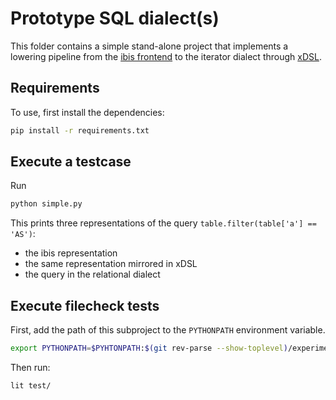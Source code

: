 # Prototype SQL dialect(s)

This folder contains a simple stand-alone project that implements a lowering pipeline from the [ibis frontend](https://ibis-project.org/) to the iterator dialect through [xDSL](https://github.com/xdslproject/xdsl).

## Requirements

To use, first install the dependencies:

```bash
pip install -r requirements.txt
```

## Execute a testcase

Run

```bash
python simple.py
```

This prints three representations of the query `table.filter(table['a'] == 'AS')`:

- the ibis representation
- the same representation mirrored in xDSL
- the query in the relational dialect

## Execute filecheck tests

First, add the path of this subproject to the `PYTHONPATH` environment variable.

```bash
export PYTHONPATH=$PYHTONPATH:$(git rev-parse --show-toplevel)/experimental/sql
```

Then run:

```bash
lit test/
```
